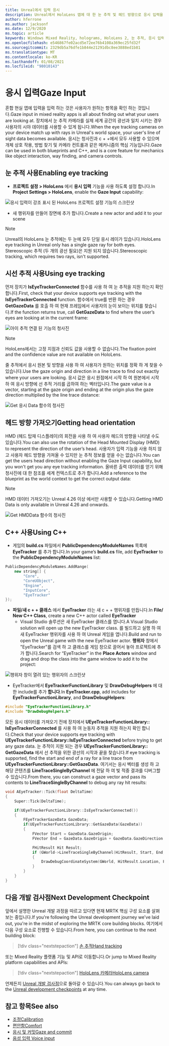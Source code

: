 ```yaml
---
title: Unreal에서 입력 응시
description: Unreal에서 HoloLens 앱에 대 한 눈 추적 및 헤드 방향으로 응시 입력을 설정 하 고 사용 하는 방법에 대해 알아봅니다.
author: hferrone
ms.author: jacksonf
ms.date: 12/9/2020
ms.topic: article
keywords: Windows Mixed Reality, holograms, HoloLens 2, 눈 추적, 응시 입력, 헤드 탑재 된 디스플레이, Unreal engine, 혼합 현실 헤드셋, windows Mixed Reality 헤드셋, 가상 현실 헤드셋
ms.openlocfilehash: e546867fe02acd5e72ee76b4108a369ec25fd32f
ms.sourcegitcommit: 2329db5a76dfe1b844e21291dbc8ee3888ed1b81
ms.translationtype: MT
ms.contentlocale: ko-KR
ms.lasthandoff: 01/08/2021
ms.locfileid: "98010143"
---
```

# <a name="gaze-input"></a><span data-ttu-id="1c16e-104">응시 입력</span><span class="sxs-lookup"><span data-stu-id="1c16e-104">Gaze Input</span></span>

<span data-ttu-id="1c16e-105">혼합 현실 앱에 입력을 입력 하는 것은 사용자가 원하는 항목을 확인 하는 것입니다.</span><span class="sxs-lookup"><span data-stu-id="1c16e-105">Gaze input in mixed reality apps is all about finding out what your users are looking at.</span></span> <span data-ttu-id="1c16e-106">장치에서 눈 추적 카메라를 실제 세계 공간의 광선과 일치 시키는 경우 사용자의 시야 데이터를 사용할 수 있게 됩니다.</span><span class="sxs-lookup"><span data-stu-id="1c16e-106">When the eye tracking cameras on your device match up with rays in Unreal's world space, your user's line of sight data becomes available.</span></span> <span data-ttu-id="1c16e-107">응시는 청사진과 c + +에서 모두 사용할 수 있으며 개체 상호 작용, 방법 찾기 및 카메라 컨트롤과 같은 메커니즘의 핵심 기능입니다.</span><span class="sxs-lookup"><span data-stu-id="1c16e-107">Gaze can be used in both blueprints and C++, and is a core feature for mechanics like object interaction, way finding, and camera controls.</span></span>

## <a name="enabling-eye-tracking"></a><span data-ttu-id="1c16e-108">눈 추적 사용</span><span class="sxs-lookup"><span data-stu-id="1c16e-108">Enabling eye tracking</span></span>

- <span data-ttu-id="1c16e-109">**프로젝트 설정 > HoloLens** 에서 **응시 입력** 기능을 사용 하도록 설정 합니다.</span><span class="sxs-lookup"><span data-stu-id="1c16e-109">In **Project Settings > HoloLens**, enable the **Gaze Input** capability:</span></span>

![응시 입력이 강조 표시 된 HoloLens 프로젝트 설정 기능의 스크린샷](images/unreal-gaze-img-01.png)

- <span data-ttu-id="1c16e-111">새 행위자를 만들어 장면에 추가 합니다.</span><span class="sxs-lookup"><span data-stu-id="1c16e-111">Create a new actor and add it to your scene</span></span>

> [!NOTE]
> <span data-ttu-id="1c16e-112">Unreal의 HoloLens 눈 추적에는 두 눈에 모두 단일 응시 레이가 있습니다.</span><span class="sxs-lookup"><span data-stu-id="1c16e-112">HoloLens eye tracking in Unreal only has a single gaze ray for both eyes.</span></span> <span data-ttu-id="1c16e-113">Stereoscopic 추적 (두 개의 광선 필요)은 지원 되지 않습니다.</span><span class="sxs-lookup"><span data-stu-id="1c16e-113">Stereoscopic tracking, which requires two rays, isn't supported.</span></span>

## <a name="using-eye-tracking"></a><span data-ttu-id="1c16e-114">시선 추적 사용</span><span class="sxs-lookup"><span data-stu-id="1c16e-114">Using eye tracking</span></span>

<span data-ttu-id="1c16e-115">먼저 장치가 **IsEyeTrackerConnected** 함수를 사용 하 여 눈 추적을 지원 하는지 확인 합니다.</span><span class="sxs-lookup"><span data-stu-id="1c16e-115">First, check that your device supports eye tracking with the **IsEyeTrackerConnected** function.</span></span>  <span data-ttu-id="1c16e-116">함수에서 true를 반환 하는 경우 **GetGazeData** 를 호출 하 여 현재 프레임에서 사용자의 눈이 보이는 위치를 찾습니다.</span><span class="sxs-lookup"><span data-stu-id="1c16e-116">If the function returns true, call **GetGazeData** to find where the user’s eyes are looking at in the current frame:</span></span>

![아이 추적 연결 된 기능의 청사진](images/unreal-gaze-img-02.png)

> [!NOTE]
> <span data-ttu-id="1c16e-118">HoloLens에서는 고정 지점과 신뢰도 값을 사용할 수 없습니다.</span><span class="sxs-lookup"><span data-stu-id="1c16e-118">The fixation point and the confidence value are not available on HoloLens.</span></span>

<span data-ttu-id="1c16e-119">줄 추적에서 응시 원본 및 방향을 사용 하 여 사용자가 원하는 위치를 정확 하 게 찾을 수 있습니다.</span><span class="sxs-lookup"><span data-stu-id="1c16e-119">Use the gaze origin and direction in a line trace to find out exactly where your users are looking.</span></span>  <span data-ttu-id="1c16e-120">응시 값은 응시 원점에서 시작 하 여 원본에서 시작 하 여 응시 방향에 선 추적 거리를 곱하여 하는 벡터입니다.</span><span class="sxs-lookup"><span data-stu-id="1c16e-120">The gaze value is a vector, starting at the gaze origin and ending at the origin plus the gaze direction multiplied by the line trace distance:</span></span>

![Get 응시 Data 함수의 청사진](images/unreal-gaze-img-03.png)

## <a name="getting-head-orientation"></a><span data-ttu-id="1c16e-122">헤드 방향 가져오기</span><span class="sxs-lookup"><span data-stu-id="1c16e-122">Getting head orientation</span></span>

<span data-ttu-id="1c16e-123">HMD (헤드 탑재 디스플레이)의 회전을 사용 하 여 사용자 헤드의 방향을 나타낼 수도 있습니다.</span><span class="sxs-lookup"><span data-stu-id="1c16e-123">You can also use the rotation of the Head Mounted Display (HMD) to represent the direction of the user’s head.</span></span> <span data-ttu-id="1c16e-124">사용자가 입력 기능을 사용 하지 않고 사용자 헤드 방향을 가져올 수 있지만 눈 추적 정보를 얻을 수는 없습니다.</span><span class="sxs-lookup"><span data-stu-id="1c16e-124">You can get the users head direction without enabling the Gaze Input capability, but you won't get you any eye tracking information.</span></span>  <span data-ttu-id="1c16e-125">올바른 출력 데이터를 얻기 위해 청사진에 대 한 참조를 세계 컨텍스트로 추가 합니다.</span><span class="sxs-lookup"><span data-stu-id="1c16e-125">Add a reference to the blueprint as the world context to get the correct output data:</span></span>

> [!NOTE]
> <span data-ttu-id="1c16e-126">HMD 데이터 가져오기는 Unreal 4.26 이상 에서만 사용할 수 있습니다.</span><span class="sxs-lookup"><span data-stu-id="1c16e-126">Getting HMD Data is only available in Unreal 4.26 and onwards.</span></span>

![Get HMDData 함수의 청사진](images/unreal-gaze-img-04.png)

## <a name="using-c"></a><span data-ttu-id="1c16e-128">C++ 사용</span><span class="sxs-lookup"><span data-stu-id="1c16e-128">Using C++</span></span>

- <span data-ttu-id="1c16e-129">게임의 **build.cs** 파일에서 **PublicDependencyModuleNames** 목록에 **EyeTracker** 를 추가 합니다.</span><span class="sxs-lookup"><span data-stu-id="1c16e-129">In your game’s **build.cs** file, add **EyeTracker** to the **PublicDependencyModuleNames** list:</span></span>

```cpp
PublicDependencyModuleNames.AddRange(
    new string[] {
        "Core",
        "CoreUObject",
        "Engine",
        "InputCore",
        "EyeTracker"
});
```

- <span data-ttu-id="1c16e-130">**파일/새 c + + 클래스** 에서 **EyeTracker** 라는 새 c + + 행위자를 만듭니다.</span><span class="sxs-lookup"><span data-stu-id="1c16e-130">In **File/ New C++ Class**, create a new C++ actor called **EyeTracker**</span></span>
    - <span data-ttu-id="1c16e-131">Visual Studio 솔루션은 새 EyeTracker 클래스를 엽니다.</span><span class="sxs-lookup"><span data-stu-id="1c16e-131">A Visual Studio solution will open up the new EyeTracker class.</span></span> <span data-ttu-id="1c16e-132">를 빌드하고 실행 하 여 새 EyeTracker 행위자를 사용 하 여 Unreal 게임을 엽니다.</span><span class="sxs-lookup"><span data-stu-id="1c16e-132">Build and run to open the Unreal game with the new EyeTracker actor.</span></span>  <span data-ttu-id="1c16e-133">**행위자** 창에서 "EyeTracker"를 검색 하 고 클래스를 게임 창으로 끌어서 놓아 프로젝트에 추가 합니다.</span><span class="sxs-lookup"><span data-stu-id="1c16e-133">Search for “EyeTracker” in the **Place Actors** window and drag and drop the class into the game window to add it to the project:</span></span>

![행위자 창이 열려 있는 행위자의 스크린샷](images/unreal-gaze-img-06.png)

- <span data-ttu-id="1c16e-135">EyeTracker에서 **EyeTrackerFunctionLibrary** 및 **DrawDebugHelpers** 에 대 한 include를 추가 **합니다**.</span><span class="sxs-lookup"><span data-stu-id="1c16e-135">In **EyeTracker.cpp**, add includes for **EyeTrackerFunctionLibrary**, and **DrawDebugHelpers**:</span></span>

```cpp
#include "EyeTrackerFunctionLibrary.h"
#include "DrawDebugHelpers.h"
```

<span data-ttu-id="1c16e-136">모든 응시 데이터를 가져오기 전에 장치에서 **UEyeTrackerFunctionLibrary:: IsEyeTrackerConnected** 를 사용 하 여 눈동자 추적을 지원 하는지 확인 합니다.</span><span class="sxs-lookup"><span data-stu-id="1c16e-136">Check that your device supports eye tracking with **UEyeTrackerFunctionLibrary::IsEyeTrackerConnected** before trying to get any gaze data.</span></span>  <span data-ttu-id="1c16e-137">눈 추적이 지원 되는 경우 **UEyeTrackerFunctionLibrary:: GetGazeData** 에서 선 추적을 위한 광선의 시작과 끝을 찾습니다.</span><span class="sxs-lookup"><span data-stu-id="1c16e-137">If eye tracking is supported, find the start and end of a ray for a line trace from **UEyeTrackerFunctionLibrary::GetGazeData**.</span></span> <span data-ttu-id="1c16e-138">여기서는 응시 벡터를 생성 하 고 해당 콘텐츠를 **LineTraceSingleByChannel** 에 전달 하 여 빛 적중 결과를 디버그할 수 있습니다.</span><span class="sxs-lookup"><span data-stu-id="1c16e-138">From there, you can construct a gaze vector and pass its contents to **LineTraceSingleByChannel** to debug any ray hit results:</span></span>

```cpp
void AEyeTracker::Tick(float DeltaTime)
{
    Super::Tick(DeltaTime);

    if(UEyeTrackerFunctionLibrary::IsEyeTrackerConnected())
    {
        FEyeTrackerGazeData GazeData;
        if(UEyeTrackerFunctionLibrary::GetGazeData(GazeData))
        {
            FVector Start = GazeData.GazeOrigin;
            FVector End = GazeData.GazeOrigin + GazeData.GazeDirection * 100;

            FHitResult Hit Result;
            if (GWorld->LineTraceSingleByChannel(HitResult, Start, End, ECollisionChannel::ECC_Visiblity))
            {
                DrawDebugCoordinateSystem(GWorld, HitResult.Location, FQuat::Identity.Rotator(), 10);
            }
        }
    }
}
```

## <a name="next-development-checkpoint"></a><span data-ttu-id="1c16e-139">다음 개발 검사점</span><span class="sxs-lookup"><span data-stu-id="1c16e-139">Next Development Checkpoint</span></span>

<span data-ttu-id="1c16e-140">앞에서 설명한 Unreal 개발 과정을 따르고 있다면 현재 MRTK 핵심 구성 요소를 살펴보는 중입니다.</span><span class="sxs-lookup"><span data-stu-id="1c16e-140">If you're following the Unreal development journey we've laid out, you're in the midst of exploring the MRTK core building blocks.</span></span> <span data-ttu-id="1c16e-141">여기에서 다음 구성 요소로 진행할 수 있습니다.</span><span class="sxs-lookup"><span data-stu-id="1c16e-141">From here, you can continue to the next building block:</span></span>

> [!div class="nextstepaction"]
> [<span data-ttu-id="1c16e-142">손 추적</span><span class="sxs-lookup"><span data-stu-id="1c16e-142">Hand tracking</span></span>](unreal-hand-tracking.md)

<span data-ttu-id="1c16e-143">또는 Mixed Reality 플랫폼 기능 및 API로 이동합니다.</span><span class="sxs-lookup"><span data-stu-id="1c16e-143">Or jump to Mixed Reality platform capabilities and APIs:</span></span>

> [!div class="nextstepaction"]
> [<span data-ttu-id="1c16e-144">HoloLens 카메라</span><span class="sxs-lookup"><span data-stu-id="1c16e-144">HoloLens camera</span></span>](unreal-hololens-camera.md)

<span data-ttu-id="1c16e-145">언제든지 [Unreal 개발 검사점](unreal-development-overview.md#2-core-building-blocks)으로 돌아갈 수 있습니다.</span><span class="sxs-lookup"><span data-stu-id="1c16e-145">You can always go back to the [Unreal development checkpoints](unreal-development-overview.md#2-core-building-blocks) at any time.</span></span>

## <a name="see-also"></a><span data-ttu-id="1c16e-146">참고 항목</span><span class="sxs-lookup"><span data-stu-id="1c16e-146">See also</span></span>
* [<span data-ttu-id="1c16e-147">조정</span><span class="sxs-lookup"><span data-stu-id="1c16e-147">Calibration</span></span>](../../calibration.md)
* [<span data-ttu-id="1c16e-148">편안함</span><span class="sxs-lookup"><span data-stu-id="1c16e-148">Comfort</span></span>](../../design/comfort.md)
* [<span data-ttu-id="1c16e-149">응시 및 커밋</span><span class="sxs-lookup"><span data-stu-id="1c16e-149">Gaze and commit</span></span>](../../design/gaze-and-commit.md)
* [<span data-ttu-id="1c16e-150">음성 입력 </span><span class="sxs-lookup"><span data-stu-id="1c16e-150">Voice input</span></span>](../../out-of-scope/voice-design.md)
